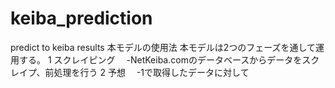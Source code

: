 # keiba_prediction
predict to keiba results
本モデルの使用法
本モデルは2つのフェーズを通して運用する。
1 スクレイピング　  -NetKeiba.comのデータベースからデータをスクレイプ、前処理を行う
2 予想　 -1で取得したデータに対して
